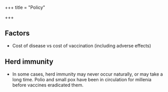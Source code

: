 +++
title = "Policy"

+++
## Factors
- Cost of disease vs cost of vaccination (including adverse effects)

## Herd immunity
- In some cases, herd immunity may never occur naturally, or may take a long time. Polio and small pox have been in circulation for millenia before vaccines eradicated them.
